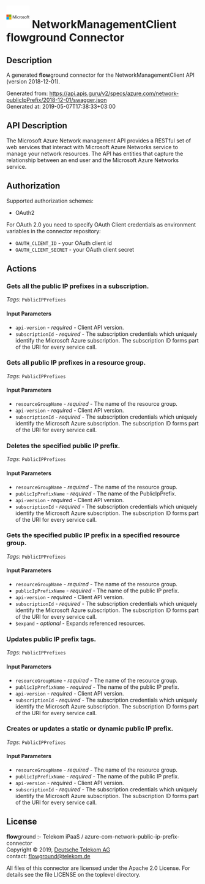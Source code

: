 # ![LOGO](logo.png) NetworkManagementClient **flow**ground Connector

## Description

A generated **flow**ground connector for the NetworkManagementClient API (version 2018-12-01).

Generated from: https://api.apis.guru/v2/specs/azure.com/network-publicIpPrefix/2018-12-01/swagger.json<br/>
Generated at: 2019-05-07T17:38:33+03:00

## API Description

The Microsoft Azure Network management API provides a RESTful set of web services that interact with Microsoft Azure Networks service to manage your network resources. The API has entities that capture the relationship between an end user and the Microsoft Azure Networks service.

## Authorization

Supported authorization schemes:
- OAuth2

For OAuth 2.0 you need to specify OAuth Client credentials as environment variables in the connector repository:
* `OAUTH_CLIENT_ID` - your OAuth client id
* `OAUTH_CLIENT_SECRET` - your OAuth client secret

## Actions

### Gets all the public IP prefixes in a subscription.

*Tags:* `PublicIPPrefixes`

#### Input Parameters
* `api-version` - _required_ - Client API version.
* `subscriptionId` - _required_ - The subscription credentials which uniquely identify the Microsoft Azure subscription. The subscription ID forms part of the URI for every service call.

### Gets all public IP prefixes in a resource group.

*Tags:* `PublicIPPrefixes`

#### Input Parameters
* `resourceGroupName` - _required_ - The name of the resource group.
* `api-version` - _required_ - Client API version.
* `subscriptionId` - _required_ - The subscription credentials which uniquely identify the Microsoft Azure subscription. The subscription ID forms part of the URI for every service call.

### Deletes the specified public IP prefix.

*Tags:* `PublicIPPrefixes`

#### Input Parameters
* `resourceGroupName` - _required_ - The name of the resource group.
* `publicIpPrefixName` - _required_ - The name of the PublicIpPrefix.
* `api-version` - _required_ - Client API version.
* `subscriptionId` - _required_ - The subscription credentials which uniquely identify the Microsoft Azure subscription. The subscription ID forms part of the URI for every service call.

### Gets the specified public IP prefix in a specified resource group.

*Tags:* `PublicIPPrefixes`

#### Input Parameters
* `resourceGroupName` - _required_ - The name of the resource group.
* `publicIpPrefixName` - _required_ - The name of the public IP prefix.
* `api-version` - _required_ - Client API version.
* `subscriptionId` - _required_ - The subscription credentials which uniquely identify the Microsoft Azure subscription. The subscription ID forms part of the URI for every service call.
* `$expand` - _optional_ - Expands referenced resources.

### Updates public IP prefix tags.

*Tags:* `PublicIPPrefixes`

#### Input Parameters
* `resourceGroupName` - _required_ - The name of the resource group.
* `publicIpPrefixName` - _required_ - The name of the public IP prefix.
* `api-version` - _required_ - Client API version.
* `subscriptionId` - _required_ - The subscription credentials which uniquely identify the Microsoft Azure subscription. The subscription ID forms part of the URI for every service call.

### Creates or updates a static or dynamic public IP prefix.

*Tags:* `PublicIPPrefixes`

#### Input Parameters
* `resourceGroupName` - _required_ - The name of the resource group.
* `publicIpPrefixName` - _required_ - The name of the public IP prefix.
* `api-version` - _required_ - Client API version.
* `subscriptionId` - _required_ - The subscription credentials which uniquely identify the Microsoft Azure subscription. The subscription ID forms part of the URI for every service call.

## License

**flow**ground :- Telekom iPaaS / azure-com-network-public-ip-prefix-connector<br/>
Copyright © 2019, [Deutsche Telekom AG](https://www.telekom.de)<br/>
contact: flowground@telekom.de

All files of this connector are licensed under the Apache 2.0 License. For details
see the file LICENSE on the toplevel directory.
